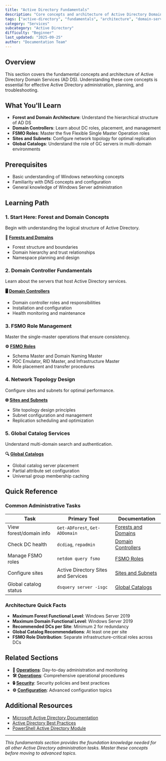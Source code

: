 ```yaml
---
title: "Active Directory Fundamentals"
description: "Core concepts and architecture of Active Directory Domain Services including forests, domains, domain controllers, and sites."
tags: ["active-directory", "fundamentals", "architecture", "domain-services"]
category: "Services"
subcategory: "Active Directory"
difficulty: "Beginner"
last_updated: "2025-09-25"
author: "Documentation Team"
---
```


## Overview

This section covers the fundamental concepts and architecture of Active Directory Domain Services (AD DS). Understanding these core concepts is essential for effective Active Directory administration, planning, and troubleshooting.

## What You'll Learn

- **Forest and Domain Architecture**: Understand the hierarchical structure of AD DS
- **Domain Controllers**: Learn about DC roles, placement, and management
- **FSMO Roles**: Master the five Flexible Single Master Operation roles
- **Sites and Subnets**: Configure network topology for optimal replication
- **Global Catalogs**: Understand the role of GC servers in multi-domain environments

## Prerequisites

- Basic understanding of Windows networking concepts
- Familiarity with DNS concepts and configuration
- General knowledge of Windows Server administration

## Learning Path

### 1. Start Here: Forest and Domain Concepts

Begin with understanding the logical structure of Active Directory.

**📖 [Forests and Domains](forests-and-domains.md)**

- Forest structure and boundaries
- Domain hierarchy and trust relationships
- Namespace planning and design

### 2. Domain Controller Fundamentals

Learn about the servers that host Active Directory services.

**🖥️ [Domain Controllers](domain-controllers.md)**

- Domain controller roles and responsibilities  
- Installation and configuration
- Health monitoring and maintenance

### 3. FSMO Role Management

Master the single-master operations that ensure consistency.

**⚙️ [FSMO Roles](fsmo-roles.md)**

- Schema Master and Domain Naming Master
- PDC Emulator, RID Master, and Infrastructure Master
- Role placement and transfer procedures

### 4. Network Topology Design

Configure sites and subnets for optimal performance.

**🌐 [Sites and Subnets](sites-and-subnets.md)**

- Site topology design principles
- Subnet configuration and management
- Replication scheduling and optimization

### 5. Global Catalog Services

Understand multi-domain search and authentication.

**🔍 [Global Catalogs](global-catalogs.md)**

- Global catalog server placement
- Partial attribute set configuration
- Universal group membership caching

## Quick Reference

### Common Administrative Tasks

| Task | Primary Tool | Documentation |
|------|-------------|---------------|
| View forest/domain info | `Get-ADForest`, `Get-ADDomain` | [Forests and Domains](forests-and-domains.md) |
| Check DC health | `dcdiag`, `repadmin` | [Domain Controllers](domain-controllers.md) |
| Manage FSMO roles | `netdom query fsmo` | [FSMO Roles](fsmo-roles.md) |
| Configure sites | Active Directory Sites and Services | [Sites and Subnets](sites-and-subnets.md) |
| Global catalog status | `dsquery server -isgc` | [Global Catalogs](global-catalogs.md) |

### Architecture Quick Facts

- **Maximum Forest Functional Level**: Windows Server 2019
- **Maximum Domain Functional Level**: Windows Server 2019
- **Recommended DCs per Site**: Minimum 2 for redundancy
- **Global Catalog Recommendations**: At least one per site
- **FSMO Role Distribution**: Separate infrastructure-critical roles across DCs

## Related Sections

- **🔧 [Operations](../Operations/index.md)**: Day-to-day administration and monitoring
- **🛠️ [Operations](../Operations/index.md)**: Comprehensive operational procedures
- **🔒 [Security](../Security/index.md)**: Security policies and best practices
- **⚙️ [Configuration](../configuration/index.md)**: Advanced configuration topics

## Additional Resources

- [Microsoft Active Directory Documentation](https://docs.microsoft.com/en-us/windows-server/identity/ad-ds/)
- [Active Directory Best Practices](https://docs.microsoft.com/en-us/windows-server/identity/ad-ds/plan/)
- [PowerShell Active Directory Module](https://docs.microsoft.com/en-us/powershell/module/addsadministration/)

---

*This fundamentals section provides the foundation knowledge needed for all other Active Directory administration tasks. Master these concepts before moving to advanced topics.*

